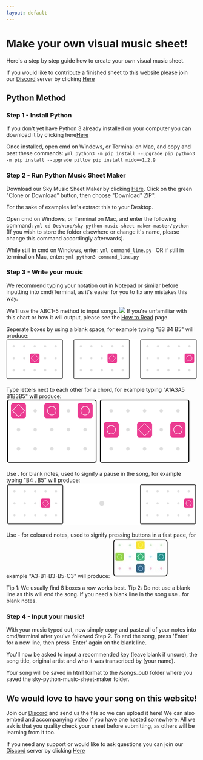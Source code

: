 ```yaml
---
layout: default
---
```


<h1>Make your own visual music sheet!</h1>

<p>Here's a step by step guide how to create your own visual music sheet.</p>
If you would like to contribute a finished sheet to this website please join our <a href="./discord.html">Discord</a> server by clicking <a href="./discord.html">Here</a>

<h2>Python Method</h2>

<h3>Step 1 - Install Python</h3>
If you don't yet have Python 3 already installed on your computer you can download it by clicking here<a href="https://www.python.org/downloads/">Here</a>

Once installed, open cmd on Windows, or Terminal on Mac, and copy and past these commands:
    ```yml
python3 -m pip install --upgrade pip
python3 -m pip install --upgrade pillow
pip install mido==1.2.9
    ```
    
<h3>Step 2 - Run Python Music Sheet Maker</h3>
Download our Sky Music Sheet Maker by clicking <a href="https://github.com/sky-music/sky-python-music-sheet-maker">Here</a>. Click on the green "Clone or Download" button, then choose "Download" ZIP".

For the sake of examples let's extract this to your Desktop.

Open cmd on Windows, or Terminal on Mac, and enter the following command:
    ```yml
cd Desktop/sky-python-music-sheet-maker-master/python
    ```
(If you wish to store the folder elsewhere or change it's name, please change this command accordingly afterwards).

While still in cmd on Windows, enter:
    ```yml
command_line.py
    ```
OR if still in terminal on Mac, enter:
    ```yml
python3 command_line.py
    ```
<h3>Step 3 - Write your music</h3>
We recommend typing your notation out in Notepad or similar before inputting into cmd/Terminal, as it's easier for you to fix any mistakes this way.

We'll use the ABC1-5 method to input songs.
<img src="./assets/images/ABC5.jpg">
If you're unfamilliar with this chart or how it will output, please see the <a href="./how-to-read.md">How to Read</a> page.

Seperate boxes by using a blank space, for example typing "B3 B4 B5" will produce:
<img src="./assets/images/notespaces.png">

Type letters next to each other for a chord, for example typing "A1A3A5 B1B3B5" will produce:
<img src="./assets/images/chords.png">

Use . for blank notes, used to signify a pause in the song, for example typing "B4 . B5" will produce:
<img src="./assets/images/space.png">

Use - for coloured notes, used to signify pressing buttons in a fast pace, for example "A3-B1-B3-B5-C3" will produce:
<img src="./assets/images/colourednotes.JPG">

Tip 1: We usually find 8 boxes a row works best.
Tip 2: Do not use a blank line as this will end the song. If you need a blank line in the song use . for blank notes.

<h3>Step 4 - Input your music!</h3>
With your music typed out, now simply copy and paste all of your notes into cmd/terminal after you've followed Step 2.
To end the song, press 'Enter' for a new line, then press 'Enter' again on the blank line.

You'll now be asked to input a recommended key (leave blank if unsure), the song title, original artist and who it was transcribed by (your name).

Your song will be saved in html format to the /songs_out/ folder where you saved the sky-python-music-sheet-maker folder.

<h2>We would love to have your song on this website!</h2>
Join our <a href="./discord.httml">Discord</a> and send us the file so we can upload it here! We can also embed and accompanying video if you have one hosted somewhere.
All we ask is that you quality check your sheet before submitting, as others will be learning from it too.


If you need any support or would like to ask questions you can join our <a href="./discord.html">Discord</a> server by clicking <a href="./discord.html">Here</a>









